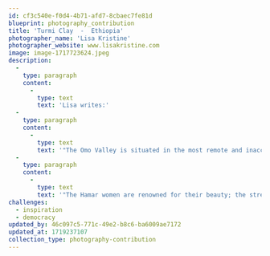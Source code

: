```yaml
---
id: cf3c540e-f0d4-4b71-afd7-8cbaec7fe81d
blueprint: photography_contribution
title: 'Turmi Clay  -  Ethiopia'
photographer_name: 'Lisa Kristine'
photographer_website: www.lisakristine.com
image: image-1717723624.jpeg
description:
  -
    type: paragraph
    content:
      -
        type: text
        text: 'Lisa writes:'
  -
    type: paragraph
    content:
      -
        type: text
        text: '"The Omo Valley is situated in the most remote and inaccessible part of Ethiopia. Only in 1992 did many of its natives became aware that there was even a country called Ethiopia and that they were part of it. In this ancient, unaffected other world, millennium old lifestyles still thrive. Hunters and gatherers cloaked in animal skins roam undisturbed by modernity or outside influence.'
  -
    type: paragraph
    content:
      -
        type: text
        text: '"The Hamar women are renowned for their beauty; the strength and elegance in each gesture is unforgettable. Living so closely with the earth, it seems only fitting that ocher clay is used as a cosmetic for both skin and hair. The spirit of these individuals is intense and grounded. To witness pride with true purity still intact is a sight which is not only a wonder but also an inspiration."'
challenges:
  - inspiration
  - democracy
updated_by: 46c097c5-771c-49e2-b8c6-ba6009ae7172
updated_at: 1719237107
collection_type: photography-contribution
---
```

